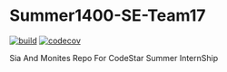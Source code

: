 # Summer1400-SE-Team17
[![build](https://github.com/Star-Academy/Summer1400-SE-Team17/actions/workflows/buildPipeline.yml/badge.svg)](https://github.com/Star-Academy/Summer1400-SE-Team17/actions/workflows/buildPipeline.yml)
[![codecov](https://codecov.io/gh/Star-Academy/Summer1400-SE-Team17/branch/main/graph/badge.svg?token=DOKG8IF6MY)](https://codecov.io/gh/Star-Academy/Summer1400-SE-Team17)

Sia And Monites Repo For CodeStar Summer InternShip

